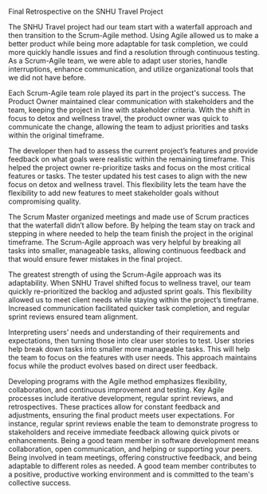 Final Retrospective on the SNHU Travel Project

The SNHU Travel project had our team start with a waterfall approach and then transition to the Scrum-Agile method. Using Agile allowed us to make a better product while being more adaptable for task completion, we could more quickly handle issues and find a resolution through continuous testing. As a Scrum-Agile team, we were able to adapt user stories, handle interruptions, enhance communication, and utilize organizational tools that we did not have before.

Each Scrum-Agile team role played its part in the project's success. The Product Owner maintained clear communication with stakeholders and the team, keeping the project in line with stakeholder criteria. With the shift in focus to detox and wellness travel, the product owner was quick to communicate the change, allowing the team to adjust priorities and tasks within the original timeframe.

The developer then had to assess the current project’s features and provide feedback on what goals were realistic within the remaining timeframe. This helped the project owner re-prioritize tasks and focus on the most critical features or tasks. The tester updated his test cases to align with the new focus on detox and wellness travel. This flexibility lets the team have the flexibility to add new features to meet stakeholder goals without compromising quality.

The Scrum Master organized meetings and made use of Scrum practices that the waterfall didn’t allow before. By helping the team stay on track and stepping in where needed to help the team finish the project in the original timeframe. The Scrum-Agile approach was very helpful by breaking all tasks into smaller, manageable tasks, allowing continuous feedback and that would ensure fewer mistakes in the final project. 

The greatest strength of using the Scrum-Agile approach was its adaptability. When SNHU Travel shifted focus to wellness travel, our team quickly re-prioritized the backlog and adjusted sprint goals. This flexibility allowed us to meet client needs while staying within the project’s timeframe. Increased communication facilitated quicker task completion, and regular sprint reviews ensured team alignment.

Interpreting users’ needs and understanding of their requirements and expectations, then turning those into clear user stories to test. User stories help break down tasks into smaller more manageable tasks.  This will help the team to focus on the features with user needs. This approach maintains focus while the product evolves based on direct user feedback.

Developing programs with the Agile method emphasizes flexibility, collaboration, and continuous improvement and testing. Key Agile processes include iterative development, regular sprint reviews, and retrospectives. These practices allow for constant feedback and adjustments, ensuring the final product meets user expectations. For instance, regular sprint reviews enable the team to demonstrate progress to stakeholders and receive immediate feedback allowing quick pivots or enhancements.
Being a good team member in software development means collaboration, open communication, and helping or supporting your peers. Being involved in team meetings, offering constructive feedback, and being adaptable to different roles as needed. A good team member contributes to a positive, productive working environment and is committed to the team's collective success.

